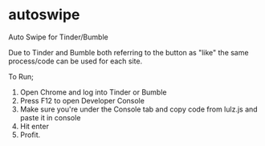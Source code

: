 # autoswipe
Auto Swipe for Tinder/Bumble


Due to Tinder and Bumble both referring to the button as "like" the same process/code can be used for each site.

To Run;

1) Open Chrome and log into Tinder or Bumble
2) Press F12 to open Developer Console
3) Make sure you're under the Console tab and copy code from lulz.js and paste it in console
4) Hit enter
5) Profit.
